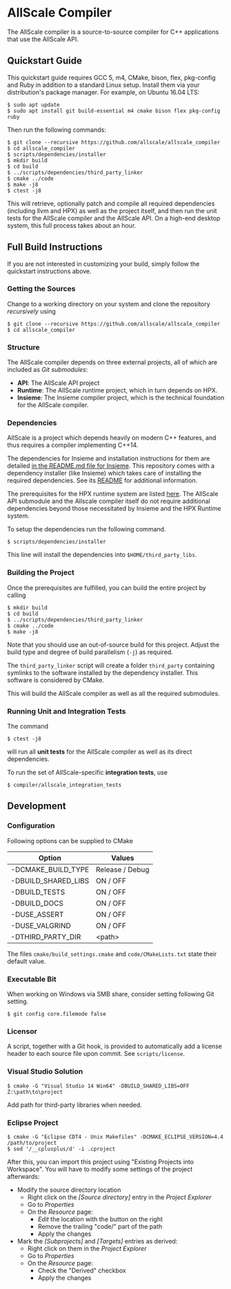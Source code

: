 # AllScale Compiler

The AllScale compiler is a source-to-source compiler for C++ applications that use the AllScale API.

## Quickstart Guide

This quickstart guide requires GCC 5, m4, CMake, bison, flex, pkg-config and Ruby in addition to a standard Linux setup.
Install them via your distribution's package manager.
For example, on Ubuntu 16.04 LTS:

    $ sudo apt update
    $ sudo apt install git build-essential m4 cmake bison flex pkg-config ruby

Then run the following commands:

    $ git clone --recursive https://github.com/allscale/allscale_compiler
    $ cd allscale_compiler
    $ scripts/dependencies/installer
    $ mkdir build
    $ cd build
    $ ../scripts/dependencies/third_party_linker
    $ cmake ../code
    $ make -j8
    $ ctest -j8

This will retrieve, optionally patch and compile all required dependencies (including llvm and HPX) as well as the project itself, and then run the unit tests for the AllScale compiler and the AllScale API.
On a high-end desktop system, this full process takes about an hour.

## Full Build Instructions

If you are not interested in customizing your build, simply follow the quickstart instructions above.

### Getting the Sources

Change to a working directory on your system and clone the repository *recursively* using

    $ git clone --recursive https://github.com/allscale/allscale_compiler
    $ cd allscale_compiler

### Structure

The AllScale compiler depends on three external projects, all of which are included as *Git submodules*:

 - **API**: The AllScale API project
 - **Runtime**: The AllScale runtime project, which in turn depends on HPX.
 - **Insieme**: The Insieme compiler project, which is the technical foundation for the AllScale compiler.

### Dependencies

AllScale is a project which depends heavily on modern C++ features, and thus requires a compiler implementing C++14.

The dependencies for Insieme and installation instructions for them are detailed [in the README.md file for Insieme](https://github.com/insieme/insieme#dependencies).
This repository comes with a dependency installer (like Insieme) which takes care of installing the required dependencies.
See its [README](scripts/dependencies/README.md) for additional information.

The prerequisites for the HPX runtime system are listed [here](https://github.com/STEllAR-GROUP/hpx#build-instructions).
The AllScale API submodule and the Allscale compiler itself do not require additional dependencies beyond those necessitated by Insieme and the HPX Runtime system.

To setup the dependencies run the following command.

    $ scripts/dependencies/installer

This line will install the dependencies into `$HOME/third_party_libs`.

### Building the Project

Once the prerequisites are fulfilled, you can build the entire project by calling

    $ mkdir build
    $ cd build
    $ ../scripts/dependencies/third_party_linker
    $ cmake ../code
    $ make -j8

Note that you should use an out-of-source build for this project.
Adjust the build type and degree of build parallelism (`-j`) as required.

The `third_party_linker` script will create a folder `third_party` containing symlinks to the software installed by the dependency installer.
This software is considered by CMake.

This will build the AllScale compiler as well as all the required submodules.

### Running Unit and Integration Tests

The command

    $ ctest -j8

will run all **unit tests** for the AllScale compiler as well as its direct dependencies.

To run the set of AllScale-specific **integration tests**, use

    $ compiler/allscale_integration_tests

## Development

### Configuration

Following options can be supplied to CMake

| Option              | Values          |
| ------------------- | --------------- |
| -DCMAKE_BUILD_TYPE  | Release / Debug |
| -DBUILD_SHARED_LIBS | ON / OFF        |
| -DBUILD_TESTS       | ON / OFF        |
| -DBUILD_DOCS        | ON / OFF        |
| -DUSE_ASSERT        | ON / OFF        |
| -DUSE_VALGRIND      | ON / OFF        |
| -DTHIRD_PARTY_DIR   | \<path\>        |

The files `cmake/build_settings.cmake` and `code/CMakeLists.txt` state their default value.

### Executable Bit

When working on Windows via SMB share, consider setting following Git setting.

    $ git config core.filemode false

### Licensor

A script, together with a Git hook, is provided to automatically add a license header to each source file upon commit.
See `scripts/license`.

### Visual Studio Solution

    $ cmake -G "Visual Studio 14 Win64" -DBUILD_SHARED_LIBS=OFF Z:\path\to\project

Add path for third-party libraries when needed.

### Eclipse Project

    $ cmake -G "Eclipse CDT4 - Unix Makefiles" -DCMAKE_ECLIPSE_VERSION=4.4 /path/to/project
    $ sed '/__cplusplus/d' -i .cproject

After this, you can import this project using "Existing Projects into Workspace".
You will have to modify some settings of the project afterwards:
* Modify the source directory location
  * Right click on the *[Source directory]* entry in the *Project Explorer*
  * Go to *Properties*
  * On the *Resource* page:
    * *Edit* the location with the button on the right
    * Remove the trailing "code/" part of the path
    * Apply the changes
* Mark the *[Subprojects]* and *[Targets]* entries as derived:
  * Right click on them in the *Project Explorer*
  * Go to *Properties*
  * On the *Resource* page:
    * Check the "Derived" checkbox
    * Apply the changes
